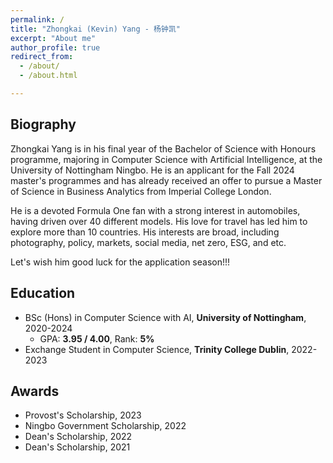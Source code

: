 ```yaml
---
permalink: /
title: "Zhongkai (Kevin) Yang - 杨钟凯"
excerpt: "About me"
author_profile: true
redirect_from: 
  - /about/
  - /about.html

---
```


## Biography

Zhongkai Yang is in his final year of the Bachelor of Science with Honours programme, majoring in Computer Science with Artificial Intelligence, at the University of Nottingham Ningbo. He is an applicant for the Fall 2024 master's programmes and has already received an offer to pursue a Master of Science in Business Analytics from Imperial College London.

He is a devoted Formula One fan with a strong interest in automobiles, having driven over 40 different models. His love for travel has led him to explore more than 10 countries. His interests are broad, including photography, policy, markets, social media, net zero, ESG, and etc.

Let's wish him good luck for the application season!!!




## Education

- BSc (Hons) in Computer Science with AI, **University of Nottingham**, 2020-2024
  - GPA: **3.95 / 4.00**, Rank: **5%**
- Exchange Student in Computer Science, **Trinity College Dublin**, 2022-2023



## <span id="award">Awards</span>

- Provost's Scholarship, 2023
- Ningbo Government Scholarship, 2022
- Dean's Scholarship, 2022
- Dean's Scholarship, 2021